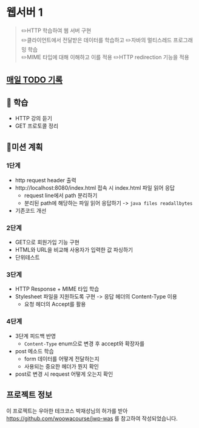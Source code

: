 # 웹서버 1
> ✏️HTTP 학습하여 웹 서버 구현   
> ✏️클라이언트에서 전달받은 데이터를 학습하고 
> ✏️자바의 멀티스레드 프로그래밍 학습   
> ✏️MIME 타입에 대해 이해하고 이를 적용
> ✏️HTTP redirection 기능을 적용

## [매일 TODO 기록](https://github.com/jaea-kim/be-java-was/wiki/TODO)

## 📝 학습
* HTTP 강의 듣기
* GET 프로토콜 정리


## 📌미션 계획
### 1단계
* http request header 출력 
* http://localhost:8080/index.html 접속 시 index.html 파일 읽어 응답
  * request line에서 path 분리하기
  * 분리된 path에 해당하는 파일 읽어 응답하기 -> `java files readallbytes` 
* 기존코드 개선

### 2단계
* GET으로 회원가입 기능 구현
* HTML와 URL을 비교해 사용자가 입력한 값 파싱하기 
* 단위테스트 

### 3단계
* HTTP Response + MIME 타입 학습
* Stylesheet 파일을 지원하도록 구현 -> 응답 헤더의 Content-Type 이용
  * 요청 헤더의 Accept를 활용 

### 4단계 
* 3단계 피드백 반영
  * `Content-Type` enum으로 변경 후 accept와 확장자를 
* post 메소드 학습
  * form 데이터를 어떻게 전달하는지 
  * 사용되는 중요한 헤더가 뭔지 확인
* post로 변경 시 request 어떻게 오는지 확인

## 프로젝트 정보 

이 프로젝트는 우아한 테크코스 박재성님의 허가를 받아 https://github.com/woowacourse/jwp-was 
를 참고하여 작성되었습니다.
